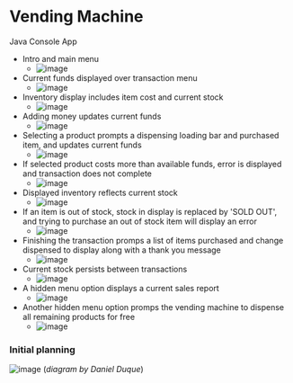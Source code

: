 # Vending Machine
Java Console App

- Intro and main menu   
  - ![image](https://user-images.githubusercontent.com/47723396/203184846-86a43f6e-2167-4c21-974d-f77188ca5fbb.png)
- Current funds displayed over transaction menu   
  - ![image](https://user-images.githubusercontent.com/47723396/203184956-10a2dcb5-f676-406d-bd1d-88ca979cf31c.png)
- Inventory display includes item cost and current stock   
  - ![image](https://user-images.githubusercontent.com/47723396/203185032-104382dd-7593-4e8b-941b-10771a33a8ff.png)
- Adding money updates current funds   
  - ![image](https://user-images.githubusercontent.com/47723396/203185135-fd158f03-27f2-4fd3-aef6-5f28e27df11f.png)
- Selecting a product prompts a dispensing loading bar and purchased item, and updates current funds   
  - ![image](https://user-images.githubusercontent.com/47723396/203185389-3059fbb6-fe1f-4eaf-b905-9375759058d0.png)
- If selected product costs more than available funds, error is displayed and transaction does not complete   
  - ![image](https://user-images.githubusercontent.com/47723396/203185477-40d2f7b6-c386-4f82-a187-40febce78f99.png)
- Displayed inventory reflects current stock   
  - ![image](https://user-images.githubusercontent.com/47723396/203185706-be67d70e-0979-4394-87f8-782ae4baff47.png)
- If an item is out of stock, stock in display is replaced by 'SOLD OUT', and trying to purchase an out of stock item will display an error   
  - ![image](https://user-images.githubusercontent.com/47723396/203185858-179e5b7c-8fa0-4004-80be-dc70ebebf6e3.png)
- Finishing the transaction promps a list of items purchased and change dispensed to display along with a thank you message   
  - ![image](https://user-images.githubusercontent.com/47723396/203186349-0109b11c-5a1e-4cb7-837d-e1734dcd7ce6.png)
- Current stock persists between transactions   
  - ![image](https://user-images.githubusercontent.com/47723396/203186555-660d8356-2781-4b76-999a-db4aee0653b7.png)
- A hidden menu option displays a current sales report   
  - ![image](https://user-images.githubusercontent.com/47723396/203186694-95e7ff9e-de3b-42f4-bb7e-8c718fa7dc53.png)
- Another hidden menu option promps the vending machine to dispense all remaining products for free   
  - ![image](https://user-images.githubusercontent.com/47723396/203186857-3202450a-95aa-4737-b54b-289d3bb3281d.png)


### Initial planning 
![image](https://user-images.githubusercontent.com/47723396/203187111-b9a87bf0-9eac-47da-9064-8646a941114c.png)
(*diagram by Daniel Duque*)

